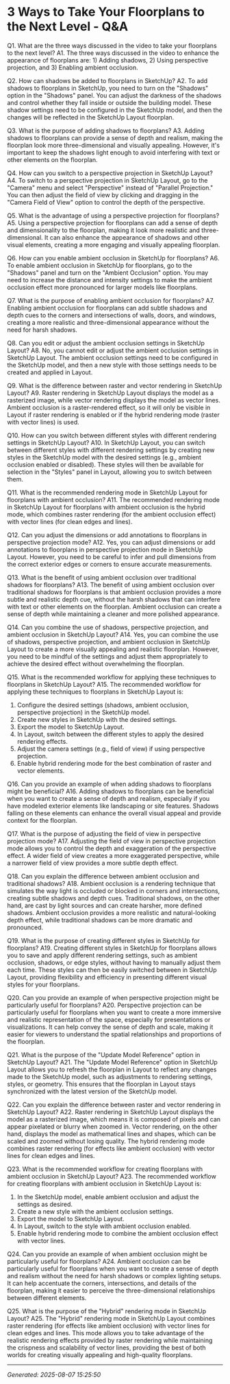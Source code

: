 # 3 Ways to Take Your Floorplans to the Next Level - Q&A

Q1. What are the three ways discussed in the video to take your floorplans to the next level?
A1. The three ways discussed in the video to enhance the appearance of floorplans are: 1) Adding shadows, 2) Using perspective projection, and 3) Enabling ambient occlusion.

Q2. How can shadows be added to floorplans in SketchUp?
A2. To add shadows to floorplans in SketchUp, you need to turn on the "Shadows" option in the "Shadows" panel. You can adjust the darkness of the shadows and control whether they fall inside or outside the building model. These shadow settings need to be configured in the SketchUp model, and then the changes will be reflected in the SketchUp Layout floorplan.

Q3. What is the purpose of adding shadows to floorplans?
A3. Adding shadows to floorplans can provide a sense of depth and realism, making the floorplan look more three-dimensional and visually appealing. However, it's important to keep the shadows light enough to avoid interfering with text or other elements on the floorplan.

Q4. How can you switch to a perspective projection in SketchUp Layout?
A4. To switch to a perspective projection in SketchUp Layout, go to the "Camera" menu and select "Perspective" instead of "Parallel Projection." You can then adjust the field of view by clicking and dragging in the "Camera Field of View" option to control the depth of the perspective.

Q5. What is the advantage of using a perspective projection for floorplans?
A5. Using a perspective projection for floorplans can add a sense of depth and dimensionality to the floorplan, making it look more realistic and three-dimensional. It can also enhance the appearance of shadows and other visual elements, creating a more engaging and visually appealing floorplan.

Q6. How can you enable ambient occlusion in SketchUp for floorplans?
A6. To enable ambient occlusion in SketchUp for floorplans, go to the "Shadows" panel and turn on the "Ambient Occlusion" option. You may need to increase the distance and intensity settings to make the ambient occlusion effect more pronounced for larger models like floorplans.

Q7. What is the purpose of enabling ambient occlusion for floorplans?
A7. Enabling ambient occlusion for floorplans can add subtle shadows and depth cues to the corners and intersections of walls, doors, and windows, creating a more realistic and three-dimensional appearance without the need for harsh shadows.

Q8. Can you edit or adjust the ambient occlusion settings in SketchUp Layout?
A8. No, you cannot edit or adjust the ambient occlusion settings in SketchUp Layout. The ambient occlusion settings need to be configured in the SketchUp model, and then a new style with those settings needs to be created and applied in Layout.

Q9. What is the difference between raster and vector rendering in SketchUp Layout?
A9. Raster rendering in SketchUp Layout displays the model as a rasterized image, while vector rendering displays the model as vector lines. Ambient occlusion is a raster-rendered effect, so it will only be visible in Layout if raster rendering is enabled or if the hybrid rendering mode (raster with vector lines) is used.

Q10. How can you switch between different styles with different rendering settings in SketchUp Layout?
A10. In SketchUp Layout, you can switch between different styles with different rendering settings by creating new styles in the SketchUp model with the desired settings (e.g., ambient occlusion enabled or disabled). These styles will then be available for selection in the "Styles" panel in Layout, allowing you to switch between them.

Q11. What is the recommended rendering mode in SketchUp Layout for floorplans with ambient occlusion?
A11. The recommended rendering mode in SketchUp Layout for floorplans with ambient occlusion is the hybrid mode, which combines raster rendering (for the ambient occlusion effect) with vector lines (for clean edges and lines).

Q12. Can you adjust the dimensions or add annotations to floorplans in perspective projection mode?
A12. Yes, you can adjust dimensions or add annotations to floorplans in perspective projection mode in SketchUp Layout. However, you need to be careful to infer and pull dimensions from the correct exterior edges or corners to ensure accurate measurements.

Q13. What is the benefit of using ambient occlusion over traditional shadows for floorplans?
A13. The benefit of using ambient occlusion over traditional shadows for floorplans is that ambient occlusion provides a more subtle and realistic depth cue, without the harsh shadows that can interfere with text or other elements on the floorplan. Ambient occlusion can create a sense of depth while maintaining a cleaner and more polished appearance.

Q14. Can you combine the use of shadows, perspective projection, and ambient occlusion in SketchUp Layout?
A14. Yes, you can combine the use of shadows, perspective projection, and ambient occlusion in SketchUp Layout to create a more visually appealing and realistic floorplan. However, you need to be mindful of the settings and adjust them appropriately to achieve the desired effect without overwhelming the floorplan.

Q15. What is the recommended workflow for applying these techniques to floorplans in SketchUp Layout?
A15. The recommended workflow for applying these techniques to floorplans in SketchUp Layout is:
1. Configure the desired settings (shadows, ambient occlusion, perspective projection) in the SketchUp model.
2. Create new styles in SketchUp with the desired settings.
3. Export the model to SketchUp Layout.
4. In Layout, switch between the different styles to apply the desired rendering effects.
5. Adjust the camera settings (e.g., field of view) if using perspective projection.
6. Enable hybrid rendering mode for the best combination of raster and vector elements.

Q16. Can you provide an example of when adding shadows to floorplans might be beneficial?
A16. Adding shadows to floorplans can be beneficial when you want to create a sense of depth and realism, especially if you have modeled exterior elements like landscaping or site features. Shadows falling on these elements can enhance the overall visual appeal and provide context for the floorplan.

Q17. What is the purpose of adjusting the field of view in perspective projection mode?
A17. Adjusting the field of view in perspective projection mode allows you to control the depth and exaggeration of the perspective effect. A wider field of view creates a more exaggerated perspective, while a narrower field of view provides a more subtle depth effect.

Q18. Can you explain the difference between ambient occlusion and traditional shadows?
A18. Ambient occlusion is a rendering technique that simulates the way light is occluded or blocked in corners and intersections, creating subtle shadows and depth cues. Traditional shadows, on the other hand, are cast by light sources and can create harsher, more defined shadows. Ambient occlusion provides a more realistic and natural-looking depth effect, while traditional shadows can be more dramatic and pronounced.

Q19. What is the purpose of creating different styles in SketchUp for floorplans?
A19. Creating different styles in SketchUp for floorplans allows you to save and apply different rendering settings, such as ambient occlusion, shadows, or edge styles, without having to manually adjust them each time. These styles can then be easily switched between in SketchUp Layout, providing flexibility and efficiency in presenting different visual styles for your floorplans.

Q20. Can you provide an example of when perspective projection might be particularly useful for floorplans?
A20. Perspective projection can be particularly useful for floorplans when you want to create a more immersive and realistic representation of the space, especially for presentations or visualizations. It can help convey the sense of depth and scale, making it easier for viewers to understand the spatial relationships and proportions of the floorplan.

Q21. What is the purpose of the "Update Model Reference" option in SketchUp Layout?
A21. The "Update Model Reference" option in SketchUp Layout allows you to refresh the floorplan in Layout to reflect any changes made to the SketchUp model, such as adjustments to rendering settings, styles, or geometry. This ensures that the floorplan in Layout stays synchronized with the latest version of the SketchUp model.

Q22. Can you explain the difference between raster and vector rendering in SketchUp Layout?
A22. Raster rendering in SketchUp Layout displays the model as a rasterized image, which means it is composed of pixels and can appear pixelated or blurry when zoomed in. Vector rendering, on the other hand, displays the model as mathematical lines and shapes, which can be scaled and zoomed without losing quality. The hybrid rendering mode combines raster rendering (for effects like ambient occlusion) with vector lines for clean edges and lines.

Q23. What is the recommended workflow for creating floorplans with ambient occlusion in SketchUp Layout?
A23. The recommended workflow for creating floorplans with ambient occlusion in SketchUp Layout is:
1. In the SketchUp model, enable ambient occlusion and adjust the settings as desired.
2. Create a new style with the ambient occlusion settings.
3. Export the model to SketchUp Layout.
4. In Layout, switch to the style with ambient occlusion enabled.
5. Enable hybrid rendering mode to combine the ambient occlusion effect with vector lines.

Q24. Can you provide an example of when ambient occlusion might be particularly useful for floorplans?
A24. Ambient occlusion can be particularly useful for floorplans when you want to create a sense of depth and realism without the need for harsh shadows or complex lighting setups. It can help accentuate the corners, intersections, and details of the floorplan, making it easier to perceive the three-dimensional relationships between different elements.

Q25. What is the purpose of the "Hybrid" rendering mode in SketchUp Layout?
A25. The "Hybrid" rendering mode in SketchUp Layout combines raster rendering (for effects like ambient occlusion) with vector lines for clean edges and lines. This mode allows you to take advantage of the realistic rendering effects provided by raster rendering while maintaining the crispness and scalability of vector lines, providing the best of both worlds for creating visually appealing and high-quality floorplans.

---
*Generated: 2025-08-07 15:25:50*
